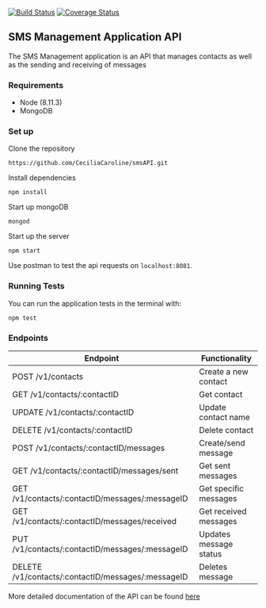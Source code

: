 [![Build Status](https://travis-ci.org/CeciliaCaroline/smsAPI.svg?branch=master)](https://travis-ci.org/CeciliaCaroline/smsAPI)
[![Coverage Status](https://coveralls.io/repos/github/CeciliaCaroline/smsAPI/badge.svg?branch=master)](https://coveralls.io/github/CeciliaCaroline/smsAPI?branch=master)

## SMS Management Application API
The SMS Management application is an API that manages contacts as well as the sending and receiving of messages

### Requirements
- Node (8.11.3)
- MongoDB


### Set up
Clone the repository

`https://github.com/CeciliaCaroline/smsAPI.git`

Install dependencies

`npm install`

Start up mongoDB

`mongod`

Start up the server

`npm start`

Use postman to test the api requests on `localhost:8081`.

### Running Tests

You can run the application tests in the terminal with:

`npm test`

### Endpoints

Endpoint | Functionality
------------ | -------------
POST /v1/contacts |Create a new contact
GET /v1/contacts/:contactID | Get contact
UPDATE /v1/contacts/:contactID | Update contact name
DELETE /v1/contacts/:contactID  | Delete contact
POST /v1/contacts/:contactID/messages  | Create/send message
GET /v1/contacts/:contactID/messages/sent | Get sent messages
GET /v1/contacts/:contactID/messages/:messageID | Get specific messages
GET /v1/contacts/:contactID/messages/received | Get received messages
PUT /v1/contacts/:contactID/messages/:messageID | Updates message status
DELETE /v1/contacts/:contactID/messages/:messageID | Deletes message

More detailed documentation of the API can be found [here](https://documenter.getpostman.com/view/2437198/RztppSwD)


